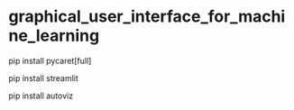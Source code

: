 # graphical_user_interface_for_machine_learning

pip install pycaret[full]

pip install streamlit

pip install autoviz
